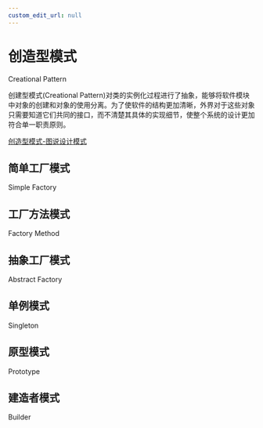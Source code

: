 ```yaml
---
custom_edit_url: null
---
```


# 创造型模式

Creational Pattern

创建型模式(Creational Pattern)对类的实例化过程进行了抽象，能够将软件模块中对象的创建和对象的使用分离。为了使软件的结构更加清晰，外界对于这些对象只需要知道它们共同的接口，而不清楚其具体的实现细节，使整个系统的设计更加符合单一职责原则。

[创造型模式-图说设计模式](https://design-patterns.readthedocs.io/zh_CN/latest/creational_patterns/creational.html)

## 简单工厂模式

Simple Factory

## 工厂方法模式

Factory Method

## 抽象工厂模式

Abstract Factory

## 单例模式

Singleton

## 原型模式

Prototype

## 建造者模式

Builder
